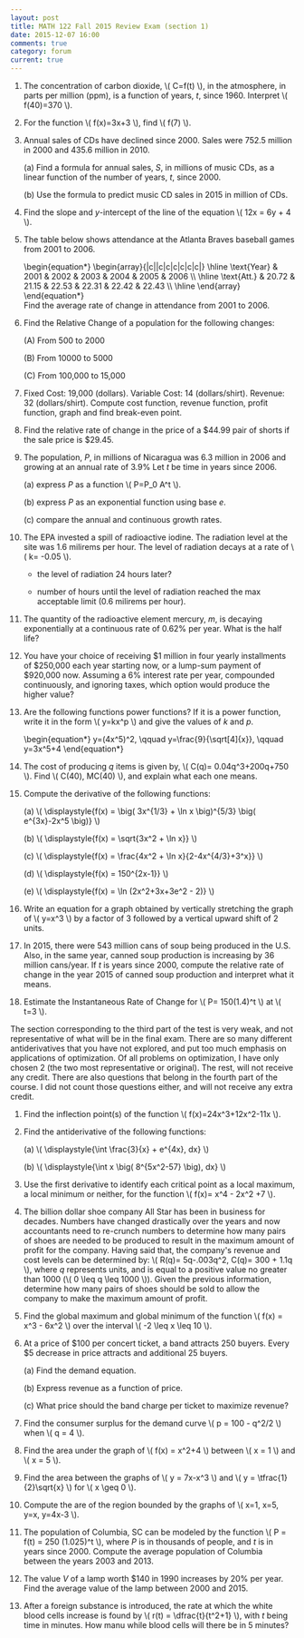 ```yaml
---
layout: post
title: MATH 122 Fall 2015 Review Exam (section 1)
date: 2015-12-07 16:00
comments: true
category: forum
current: true
---
```


1. The concentration of carbon dioxide, <span>\\( C=f(t) \\)</span>, in the atmosphere, in parts per million (ppm), is a function of years, *t*, since 1960.  Interpret <span>\\( f(40)=370 \\)</span>.

2. For the function <span>\\( f(x)=3x+3 \\)</span>, find <span>\\( f(7) \\)</span>.

3. Annual sales of CDs have declined since 2000. Sales were 752.5 million in 2000 and 435.6 million in 2010.

	(a)	Find a formula for annual sales, *S*, in millions of music CDs, as a linear function of the number of years, *t*, since 2000. 

	(b)	Use the formula to predict music CD sales in 2015 in million of CDs.

4. Find the slope and *y*-intercept of the line of the equation <span>\\( 12x = 6y + 4 \\)</span>.

5. The table below shows attendance at the Atlanta Braves baseball games from 2001 to 2006.
	<div>
		\begin{equation*}
		\begin{array}{|c||c|c|c|c|c|c|}
		\hline
		\text{Year} & 2001 & 2002 & 2003 & 2004 & 2005 & 2006 \\
		\hline
		\text{Att.} & 20.72 & 21.15 & 22.53 & 22.31 & 22.42 & 22.43 \\
		\hline
		\end{array}
		\end{equation*}
	</div>
	Find the average rate of change in attendance from 2001 to 2006.

6. Find the Relative Change of a population for the following changes:

	(A) From 500 to 2000

	(B) From 10000 to 5000

	(C) From 100,000 to 15,000

7. Fixed Cost: 19,000 (dollars). Variable Cost: 14 (dollars/shirt). Revenue: 32 (dollars/shirt). Compute cost function, revenue function, profit function, graph and find break-even point.

8. Find the relative rate of change in the price of a $44.99 pair of shorts if the sale price is $29.45.

9. The population, *P*, in millions of Nicaragua was 6.3 million in 2006 and growing at an annual rate of 3.9%   Let *t* be time in years since 2006.

	(a) express *P* as a function <span>\\( P=P_0 A^t \\)</span>.

    (b) express *P* as an exponential function using base *e*.

    (c) compare the annual and continuous growth rates.

10. The EPA invested a spill of radioactive iodine. The radiation level at the site was 1.6 milirems per hour. The level of radiation decays at a rate of <span>\\( k= -0.05 \\)<span>. 

	+ the level of radiation 24 hours later? 

	+ number of hours until the level of radiation reached the max acceptable limit (0.6 milirems per hour). 

11. The quantity of the radioactive element mercury, *m*, is decaying exponentially at a continuous rate of 0.62% per year. What is the half life?

12. You have your choice of receiving $1 million in four yearly installments of $250,000 each year starting now, or a lump-sum payment of $920,000 now. Assuming a 6% interest rate per year, compounded continuously, and ignoring taxes, which option would produce the higher value?

1. Are the following functions power functions? If it is a power function, write it in the form <span>\\( y=kx^p \\)</span> and give the values of *k* and *p*. 
	<div>
		\begin{equation*}
		y=(4x^5)^2, \qquad y=\frac{9}{\sqrt[4]{x}}, \qquad y=3x^5+4
		\end{equation*}
	</div>

2. The cost of producing *q* items is given by, <span>\\( C(q)= 0.04q^3+200q+750 \\)</span>.  Find <span>\\( C(40),  MC(40) \\)</span>, and explain what each one means.

3. Compute the derivative of the following functions:

	(a) <span>\\( \displaystyle{f(x) = \big( 3x^{1/3} + \ln x \big)^{5/3} \big( e^{3x}-2x^5 \big)} \\)</span>

	(b) <span>\\( \displaystyle{f(x) = \sqrt{3x^2 + \ln x}} \\)</span>

	(c) <span>\\( \displaystyle{f(x) = \frac{4x^2 + \ln x}{2-4x^{4/3}+3^x}} \\)</span>

	(d) <span>\\( \displaystyle{f(x) = 150^{2x-1}} \\)</span>

	(e) <span>\\( \displaystyle{f(x) = \ln (2x^2+3x+3e^2 - 2)} \\)</span>

4. Write an equation for a graph obtained by vertically stretching the graph of <span>\\( y=x^3 \\)</span> by a factor of 3 followed by a vertical upward shift of 2 units. 

5. In 2015, there were 543 million cans of soup being produced in the U.S. Also, in the same year, canned soup production is increasing by 36 million cans/year. If *t* is years since 2000, compute the relative rate of change in the year 2015 of canned soup production and interpret what it means.

6. Estimate the Instantaneous Rate of Change for <span>\\( P= 150(1.4)^t \\)<span> at <span>\\( t=3 \\)</span>. 

<div class="well">
	The section corresponding to the third part of the test is very weak, and not representative of what will be in the final exam.  There are so many different antiderivatives that you have not explored, and put too much emphasis on applications of optimization.  Of all problems on optimization, I have only chosen 2 (the two most representative or original).  The rest, will not receive any credit.   There are also questions that belong in the fourth part of the course.  I did not count those questions either, and will not receive any extra credit.
</div>

1. Find the inflection point(s) of the function <span>\\( f(x)=24x^3+12x^2-11x \\)</span>.

2. Find the antiderivative of the following functions:

	(a) <span>\\( \displaystyle{\int \frac{3}{x} + e^{4x}\, dx} \\)</span>

	(b) <span>\\( \displaystyle{\int x \big( 8^{5x^2-57} \big)\, dx} \\)</span>

3. Use the first derivative to identify each critical point as a local maximum, a local minimum or neither, for the function <span>\\( f(x)= x^4 - 2x^2 +7 \\)</span>.

4. The billion dollar shoe company All Star has been in business for decades. Numbers have changed drastically over the years and now accountants need to re-crunch numbers to determine how many pairs of shoes are needed to be produced to result in the maximum amount of profit for the company. Having said that, the company's revenue and cost levels can be determined by: <span>\\( R(q)= 5q-.003q^2, C(q)= 300 + 1.1q \\)</span>, where *q* represents units, and is equal to a positive value no greater than 1000 (<span>\\( 0 \leq q \leq 1000 \\)</span>).
Given the previous information, determine how many pairs of shoes should be sold to allow the company to make the maximum amount of profit.

5. Find the global maximum and global minimum of the function <span>\\( f(x) = x^3 - 6x^2 \\)</span> over the interval <span>\\( -2 \leq x \leq 10 \\)</span>.

6. At a price of $100 per concert ticket, a band attracts 250 buyers.  Every $5 decrease in price attracts and additional 25 buyers.  

	(a) Find the demand equation.

	(b) Express revenue as a function of price.

	(c) What price should the band charge per ticket to maximize revenue?

1. Find the consumer surplus for the demand curve <span>\\( p = 100 - q^2/2 \\)</span> when <span>\\( q = 4 \\)</span>.

2. Find the area under the graph of <span>\\( f(x) = x^2+4 \\)</span> between <span>\\( x = 1 \\)</span> and <span>\\( x = 5 \\)</span>.

3. Find the area between the graphs of <span>\\( y = 7x-x^3 \\)</span> and <span>\\( y = \tfrac{1}{2}\sqrt{x} \\)</span> for <span>\\( x \geq 0 \\)</span>.

4. Compute the are of the region bounded by the graphs of <span>\\( x=1, x=5, y=x, y=4x-3 \\)</span>.

5. The population of Columbia, SC can be modeled by the function <span>\\( P = f(t) = 250 (1.025)^t \\)</span>, where *P* is in thousands of people, and *t* is in years since 2000.  Compute the average population of Columbia between the years 2003 and 2013.

6. The value *V* of a lamp worth $140 in 1990 increases by 20% per year.  Find the average value of the lamp between 2000 and 2015.

7. After a foreign substance is introduced, the rate at which the white blood cells increase is found by <span>\\( r(t) = \dfrac{t}{t^2+1} \\)</span>, with *t* being time in minutes.  How manu while blood cells will there be in 5 minutes?
